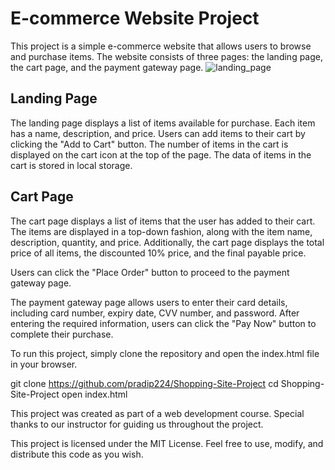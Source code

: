 # E-commerce Website Project
This project is a simple e-commerce website that allows users to browse and purchase items. The website consists of three pages: the landing page, the cart page, and the payment gateway page.
![landing_page](https://user-images.githubusercontent.com/122960934/229299623-e83a09d9-7b67-45a1-b59a-b2982cc9b0ff.png)


## Landing Page
The landing page displays a list of items available for purchase. Each item has a name, description, and price. Users can add items to their cart by clicking the "Add to Cart" button. The number of items in the cart is displayed on the cart icon at the top of the page. The data of items in the cart is stored in local storage.

## Cart Page
The cart page displays a list of items that the user has added to their cart. The items are displayed in a top-down fashion, along with the item name, description, quantity, and price. Additionally, the cart page displays the total price of all items, the discounted 10% price, and the final payable price.

Users can click the "Place Order" button to proceed to the payment gateway page.

<!-- <h2>Payment Gateway Page</h2> -->
The payment gateway page allows users to enter their card details, including card number, expiry date, CVV number, and password. After entering the required information, users can click the "Pay Now" button to complete their purchase.

<!-- <h2>Technologies Used</h2> -->

<!-- <ol>HTML</ol> -->
<!-- <ol>CSS</ol> -->
<!-- <ol>JavaScript</ol> -->


<!-- <h2>Installation</h2> -->
To run this project, simply clone the repository and open the index.html file in your browser.

git clone https://github.com/pradip224/Shopping-Site-Project
cd Shopping-Site-Project
open index.html

<!-- <h2>Credits</h2> -->
This project was created as part of a web development course. Special thanks to our instructor for guiding us throughout the project.

<!-- <h2>License</h2> -->
This project is licensed under the MIT License. Feel free to use, modify, and distribute this code as you wish.

